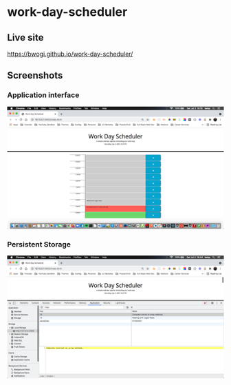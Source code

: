 # work-day-scheduler
## Live site
 https://bwogi.github.io/work-day-scheduler/

 ## Screenshots
 ### Application interface
 ![Webpage](https://github.com/Bwogi/Work-day-scheduler/blob/main/assets/images/Screen%20Shot%202021-07-03%20at%204.16.39%20PM%20(2).png)

### Persistent Storage
 ![Webpage](https://github.com/Bwogi/work-day-scheduler/blob/main/assets/images/Screen%20Shot%202021-07-03%20at%204.44.53%20PM%20(2).png)
